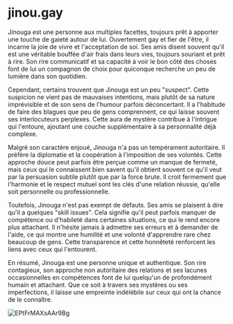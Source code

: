 # jinou.gay

Jinouga est une personne aux multiples facettes, toujours prêt à apporter une touche de gaieté autour de lui. Ouvertement gay et fier de l'être, il incarne la joie de vivre et l'acceptation de soi. Ses amis disent souvent qu'il est une véritable bouffée d'air frais dans leurs vies, toujours souriant et prêt à rire. Son rire communicatif et sa capacité à voir le bon côté des choses font de lui un compagnon de choix pour quiconque recherche un peu de lumière dans son quotidien.

Cependant, certains trouvent que Jinouga est un peu "suspect". Cette suspicion ne vient pas de mauvaises intentions, mais plutôt de sa nature imprévisible et de son sens de l'humour parfois déconcertant. Il a l'habitude de faire des blagues que peu de gens comprennent, ce qui laisse souvent ses interlocuteurs perplexes. Cette aura de mystère contribue à l'intrigue qui l'entoure, ajoutant une couche supplémentaire à sa personnalité déjà complexe.

Malgré son caractère enjoué, Jinouga n'a pas un tempérament autoritaire. Il préfère la diplomatie et la coopération à l'imposition de ses volontés. Cette approche douce peut parfois être perçue comme un manque de fermeté, mais ceux qui le connaissent bien savent qu'il obtient souvent ce qu'il veut par la persuasion subtile plutôt que par la force brute. Il croit fermement que l'harmonie et le respect mutuel sont les clés d'une relation réussie, qu'elle soit personnelle ou professionnelle.

Toutefois, Jinouga n'est pas exempt de défauts. Ses amis se plaisent à dire qu'il a quelques "skill issues". Cela signifie qu'il peut parfois manquer de compétence ou d'habileté dans certaines situations, ce qui le rend encore plus attachant. Il n'hésite jamais à admettre ses erreurs et à demander de l'aide, ce qui montre une humilité et une volonté d'apprendre rare chez beaucoup de gens. Cette transparence et cette honnêteté renforcent les liens avec ceux qui l'entourent.

En résumé, Jinouga est une personne unique et authentique. Son rire contagieux, son approche non autoritaire des relations et ses lacunes occasionnelles en compétences font de lui quelqu'un de profondément humain et attachant. Que ce soit à travers ses mystères ou ses imperfections, il laisse une empreinte indélébile sur ceux qui ont la chance de le connaître.

![EPtFrMAXsAAr9Bg](https://github.com/Amauryeen/jinou.gay/assets/32741920/14267f9c-8131-4363-bc68-c851db77fb24)
